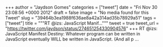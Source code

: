 
+++
author = "Jaydson Gomes"
categories = ["tweet"]
date = "Fri Nov 30 23:08:56 +0000 2012"
draft = false
image = "No media found for this Tweet"
slug = "39464b3ea1988f636ae8a42a314ad35b78929a51"
tags = ["tweet"]
title = """RT @izs: JavaScript Manif..."""
tweet = true
tweet_url = "https://twitter.com/jaydson/status/274651254330904576"
+++
RT @izs: JavaScript Manifest Destiny:
Whatever program can be written in JavaScript eventually WILL be written in JavaScript. (And all p ...
